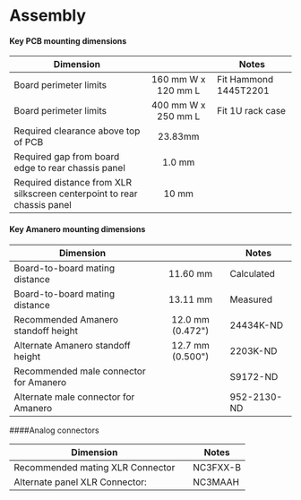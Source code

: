 # Assembly

#### Key PCB mounting dimensions

| Dimension                              |                     | Notes                 |
| -------------                          |:-------------:      | -------------         |
| Board perimeter limits                 | 160 mm W x 120 mm L | Fit Hammond 1445T2201 |
| Board perimeter limits                 | 400 mm W x 250 mm L | Fit 1U rack case      |
| Required clearance above top of PCB    | 23.83mm             |                       |
| Required gap from board edge to rear chassis panel                      | 1.0 mm |   |
| Required distance from XLR silkscreen centerpoint to rear chassis panel | 10 mm  |   |

####  Key Amanero mounting dimensions

| Dimension                              |                     | Notes                 |
| -------------                          |:-------------:      | -------------         |
| Board-to-board mating distance         | 11.60 mm            | Calculated            |
| Board-to-board mating distance         | 13.11 mm            | Measured              |
| Recommended Amanero standoff height    | 12.0 mm (0.472")    | 24434K-ND             |
| Alternate Amanero standoff height      | 12.7 mm (0.500")    | 2203K-ND              |
| Recommended male connector for Amanero |                     | S9172-ND              |
| Alternate male connector for Amanero   |                     | 952-2130-ND           |

####Analog connectors

| Dimension                              |                     | Notes                 |
| -------------                          |:-------------:      | -------------         |
| Recommended mating XLR Connector       |                     | NC3FXX-B              |
| Alternate panel XLR Connector:         |                     | NC3MAAH               |
